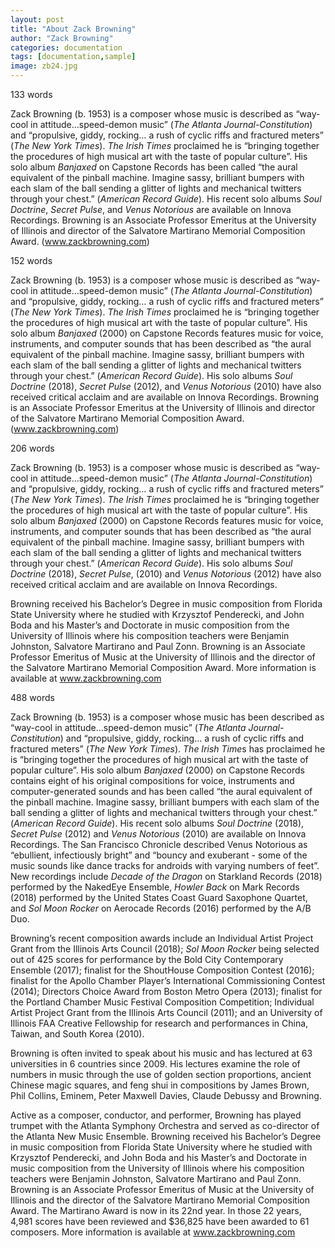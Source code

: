```yaml
---
layout: post
title: "About Zack Browning"
author: "Zack Browning"
categories: documentation
tags: [documentation,sample]
image: zb24.jpg
---
```

133 words

Zack Browning (b. 1953) is a composer whose music is described as “way-cool in attitude…speed-demon music” (*The Atlanta Journal-Constitution*) and “propulsive, giddy, rocking… a rush of cyclic riffs and fractured meters” (*The New York Times*). *The Irish Times* proclaimed he is “bringing together the procedures of high musical art with the taste of popular culture”. His solo album *Banjaxed* on Capstone Records has been called “the aural equivalent of the pinball machine.  Imagine sassy, brilliant bumpers with each slam of the ball sending a glitter of lights and mechanical twitters through your chest.” (*American Record Guide*). His recent solo albums *Soul Doctrine*, *Secret Pulse*, and *Venus Notorious* are available on Innova Recordings.  Browning is an Associate Professor Emeritus at the University of Illinois and director of the Salvatore Martirano Memorial Composition Award. (www.zackbrowning.com)

152 words

Zack Browning (b. 1953) is a composer whose music is described as “way-cool in attitude…speed-demon music” (*The Atlanta Journal-Constitution*) and “propulsive, giddy, rocking… a rush of cyclic riffs and fractured meters” (*The New York Times*). *The Irish Times* proclaimed he is “bringing together the procedures of high musical art with the taste of popular culture”. His solo album *Banjaxed* (2000) on Capstone Records features music for voice, instruments, and computer sounds that has been described as “the aural equivalent of the pinball machine.  Imagine sassy, brilliant bumpers with each slam of the ball sending a glitter of lights and mechanical twitters through your chest.” (*American Record Guide*). His solo albums *Soul Doctrine* (2018), *Secret Pulse* (2012), and *Venus Notorious* (2010) have also received critical acclaim and are available on Innova Recordings.  Browning is an Associate Professor Emeritus at the University of Illinois and director of the Salvatore Martirano Memorial Composition Award. (www.zackbrowning.com)


206 words

Zack Browning (b. 1953) is a composer whose music is described as “way-cool in attitude…speed-demon music” (*The Atlanta Journal-Constitution*) and “propulsive, giddy, rocking… a rush of cyclic riffs and fractured meters” (*The New York Times*). *The Irish Times* proclaimed he is “bringing together the procedures of high musical art with the taste of popular culture”. His solo album *Banjaxed* (2000) on Capstone Records features music for voice, instruments, and computer sounds that has been described as “the aural equivalent of the pinball machine.  Imagine sassy, brilliant bumpers with each slam of the ball sending a glitter of lights and mechanical twitters through your chest.” (*American Record Guide*). His solo albums *Soul Doctrine* (2018), *Secret Pulse*, (2010) and *Venus Notorious* (2012) have also received critical acclaim and are available on Innova Recordings.  

Browning received his Bachelor’s Degree in music composition from Florida State University where he studied with Krzysztof Penderecki, and John Boda and his Master’s and Doctorate in music composition from the University of Illinois where his composition teachers were Benjamin Johnston, Salvatore Martirano and Paul Zonn. Browning is an Associate Professor Emeritus of Music at the University of Illinois and the director of the Salvatore Martirano Memorial Composition Award. More information is available at www.zackbrowning.com

488 words

Zack Browning (b. 1953) is a composer whose music has been described as “way-cool in attitude…speed-demon music” (*The Atlanta Journal-Constitution*) and “propulsive, giddy, rocking… a rush of cyclic riffs and fractured meters” (*The New York Times*). *The Irish Time*s has proclaimed he is “bringing together the procedures of high musical art with the taste of popular culture”. His solo album *Banjaxed* (2000) on Capstone Records contains eight of his original compositions for voice, instruments and computer-generated sounds and has been called “the aural equivalent of the pinball machine.  Imagine sassy, brilliant bumpers with each slam of the ball sending a glitter of lights and mechanical twitters through your chest.” (*American Record Guide*).  His recent solo albums *Soul Doctrine* (2018),  *Secret Pulse* (2012) and *Venus Notorious* (2010) are available on Innova Recordings. The San Francisco Chronicle described Venus Notorious as “ebullient, infectiously bright” and “bouncy and exuberant - some of the music sounds like dance tracks for androids with varying numbers of feet”.  New recordings include *Decade of the Dragon* on Starkland Records (2018) performed by the NakedEye Ensemble, *Howler Back* on Mark Records (2018) performed by the United States Coast Guard Saxophone Quartet, and *Sol Moon Rocker* on Aerocade Records (2016) performed by the A/B Duo. 

Browning’s recent composition awards include an Individual Artist Project Grant from the Illinois Arts Council (2018); *Sol Moon Rocker* being selected out of 425 scores for performance by the Bold City Contemporary Ensemble (2017);  finalist for the ShoutHouse Composition Contest (2016); finalist for the Apollo Chamber Player’s International Commissioning Contest (2014); Directors Choice Award from Boston Metro Opera (2013); finalist for the Portland Chamber Music Festival Composition Competition; Individual Artist Project Grant from the Illinois Arts Council (2011); and an University of Illinois FAA Creative Fellowship for research and performances in China, Taiwan, and South Korea (2010). 

Browning is often invited to speak about his music and has lectured at 63 universities in 6 countries since 2009.  His lectures examine the role of numbers in music through the use of golden section proportions, ancient Chinese magic squares, and feng shui in compositions by James Brown, Phil Collins, Eminem, Peter Maxwell Davies, Claude Debussy and Browning. 

Active as a composer, conductor, and performer, Browning has played trumpet with the Atlanta Symphony Orchestra and served as co-director of the Atlanta New Music Ensemble. Browning received his Bachelor’s Degree in music composition from Florida State University where he studied with Krzysztof Penderecki, and John Boda and his Master’s and Doctorate in music composition from the University of Illinois where his composition teachers were Benjamin Johnston, Salvatore Martirano and Paul Zonn. Browning is an Associate Professor Emeritus of Music at the University of Illinois and the director of the Salvatore Martirano Memorial Composition Award. The Martirano Award is now in its 22nd year. In those 22 years, 4,981 scores have been reviewed and $36,825 have been awarded to 61 composers. More information is available at www.zackbrowning.com


